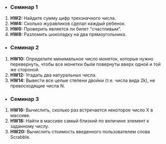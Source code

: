   * ### Семинар 1
1. **HW2:**  Найдите сумму цифр трехзначного числа.
2. **HW4:**  Сколько журавликов сделал каждый ребенок.
3. **HW6:**  Проверить является ли билет "счастливым".
4. **HW8:**  Разломить шоколадку на два прямоугольника.
  * ### Семинар 2
1. **HW10:** Определите минимальное число монеток, которые нужно перевернуть, чтобы все монетки были повернуты вверх одной и той же стороной.
2. **HW12:** Угадать два натуральных числа.
3. **HW14:** Вывести все целые степени двойки (т.е. числа вида 2k), не превосходящие числа N.
* ### Семинар 3
1. **HW16:** Вычислить, сколько раз встречается некоторое число X в массиве.
2. **HW18:** Найти в массиве самый близкий по величине элемент к заданному числу.
3. **HW20:** Вычислить стоимость введенного пользователем слова Scrabble.